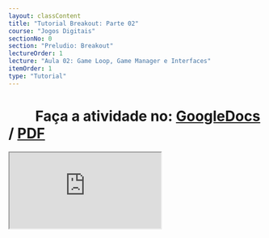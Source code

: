 ```yaml
---
layout: classContent
title: "Tutorial Breakout: Parte 02"
course: "Jogos Digitais"
sectionNo: 0
section: "Preludio: Breakout"
lectureOrder: 1
lecture: "Aula 02: Game Loop, Game Manager e Interfaces"
itemOrder: 1
type: "Tutorial"
---
```


# &nbsp;&nbsp;&nbsp;&nbsp;&nbsp;&nbsp;&nbsp;&nbsp;Faça a atividade no: [GoogleDocs](https://docs.google.com/document/d/16Vbn71vnrC7GMuHTwrbbtnQNBScOUgJ_KNFdO_AAGm8/copy?usp=sharing&ouid=116972197927145487361&rtpof=true&sd=true) / [PDF](https://docs.google.com/document/d/16Vbn71vnrC7GMuHTwrbbtnQNBScOUgJ_KNFdO_AAGm8/export?format=pdf&usp=sharing&ouid=116972197927145487361&rtpof=true&sd=true)


<iframe src="https://docs.google.com/document/d/e/2PACX-1vRcLMaGZgY9WSMn-PvRZnoeD-uHMGlQ2LBGQmYlsY1KkShzyCuoRxPjVT5v-LG27yrvYd354J6Loxxq/pub?embedded=true"></iframe>

